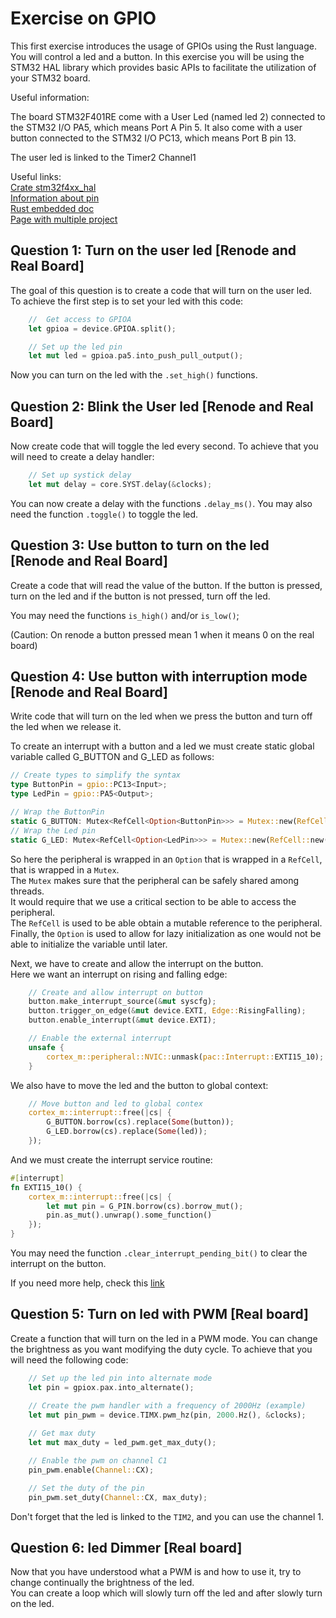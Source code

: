 # Exercise on GPIO

This first exercise introduces the usage of GPIOs using the Rust language.
You will control a led and a button.
In this exercise you will be using the STM32 HAL library which provides basic APIs to facilitate the utilization of your STM32 board.

Useful information:

The board STM32F401RE come with a User Led (named led 2) connected to the STM32 I/O PA5, which means Port A Pin 5.
It also come with a user button connected to the STM32 I/O PC13, which means Port B pin 13.

The user led is linked to the Timer2 Channel1

Useful links:  
[Crate stm32f4xx_hal](https://docs.rs/stm32f4xx-hal/latest/stm32f4xx_hal/)  
[Information about pin](https://os.mbed.com/platforms/ST-Nucleo-F401RE/)  
[Rust embedded doc](https://docs.rust-embedded.org/book/intro/index.html/)  
[Page with multiple project](https://dev.to/apollolabsbin/)  

## Question 1: Turn on the user led [Renode and Real Board]

The goal of this question is to create a code that will turn on the user led.  
To achieve the first step is to set your led with this code:

```rust
    //  Get access to GPIOA
    let gpioa = device.GPIOA.split();

    // Set up the led pin
    let mut led = gpioa.pa5.into_push_pull_output();
```

Now you can turn on the led with the `.set_high()` functions.

## Question 2: Blink the User led [Renode and Real Board]

Now create code that will toggle the led every second.
To achieve that you will need to create a delay handler:

```rust
    // Set up systick delay
    let mut delay = core.SYST.delay(&clocks);
```

You can now create a delay with the functions `.delay_ms()`.
You may also need the function `.toggle()` to toggle the led.

## Question 3: Use button to turn on the led [Renode and Real Board]

Create a code that will read the value of the button.
If the button is pressed, turn on the led and if the button is not pressed, turn off the led.

You may need the functions `is_high()` and/or `is_low()`;

(Caution: On renode a button pressed mean 1 when it means 0 on the real board)

## Question 4: Use button with interruption mode [Renode and Real Board]

Write code that will turn on the led when we press the button and turn off the led when we release it.

To create an interrupt with a button and a led we must create static global variable called G_BUTTON and G_LED as follows:  

```rust
// Create types to simplify the syntax
type ButtonPin = gpio::PC13<Input>;
type LedPin = gpio::PA5<Output>;

// Wrap the ButtonPin
static G_BUTTON: Mutex<RefCell<Option<ButtonPin>>> = Mutex::new(RefCell::new(None));
// Wrap the Led pin
static G_LED: Mutex<RefCell<Option<LedPin>>> = Mutex::new(RefCell::new(None));
```

So here the peripheral is wrapped in an `Option` that is wrapped in a `RefCell`, that is wrapped in a `Mutex`.  
The `Mutex` makes sure that the peripheral can be safely shared among threads.  
It would require that we use a critical section to be able to access the peripheral.  
The `RefCell` is used to be able obtain a mutable reference to the peripheral.  Finally, the `Option` is used to allow for lazy initialization as one would not be able to initialize the variable until later.  

Next, we have to create and allow the interrupt on the button.  
Here we want an interrupt on rising and falling edge:  

```rust
    // Create and allow interrupt on button
    button.make_interrupt_source(&mut syscfg);    
    button.trigger_on_edge(&mut device.EXTI, Edge::RisingFalling);
    button.enable_interrupt(&mut device.EXTI);

    // Enable the external interrupt
    unsafe {
        cortex_m::peripheral::NVIC::unmask(pac::Interrupt::EXTI15_10);
    }
```

We also have to move the led and the button to global context:  

```rust
    // Move button and led to global contex 
    cortex_m::interrupt::free(|cs| {
        G_BUTTON.borrow(cs).replace(Some(button));
        G_LED.borrow(cs).replace(Some(led));
    });
```

And we must create the interrupt service routine:  

```rust
#[interrupt]
fn EXTI15_10() {
    cortex_m::interrupt::free(|cs| {
        let mut pin = G_PIN.borrow(cs).borrow_mut();
        pin.as_mut().unwrap().some_function()
    });
}
```

You may need the function `.clear_interrupt_pending_bit()` to clear the interrupt on the button.

If you need more help, check this [link](https://dev.to/apollolabsbin/stm32f4-embedded-rust-at-the-hal-gpio-interrupts-e5)

## Question 5: Turn on led with PWM [Real board]

Create a function that will turn on the led in a PWM mode.
You can change the brightness as you want modifying the duty cycle.
To achieve that you will need the following code:

```rust
    // Set up the led pin into alternate mode
    let pin = gpiox.pax.into_alternate();

    // Create the pwm handler with a frequency of 2000Hz (example)
    let mut pin_pwm = device.TIMX.pwm_hz(pin, 2000.Hz(), &clocks);
    
    // Get max duty
    let mut max_duty = led_pwm.get_max_duty();

    // Enable the pwm on channel C1
    pin_pwm.enable(Channel::CX);

    // Set the duty of the pin
    pin_pwm.set_duty(Channel::CX, max_duty);
```

Don't forget that the led is linked to the `TIM2`, and you can use the channel 1.

## Question 6: led Dimmer [Real board]

Now that you have understood what a PWM is and how to use it, try to change continually the brightness of the led.  
You can create a loop which will slowly turn off the led and after slowly turn on the led.
